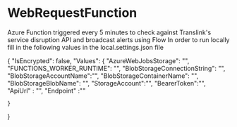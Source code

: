 # WebRequestFunction
Azure Function triggered every 5 minutes to check against Translink's service disruption API and broadcast alerts using Flow
In order to run locally fill in the following values in the local.settings.json file 

{
    "IsEncrypted": false,
    "Values": {
    "AzureWebJobsStorage": "",
    "FUNCTIONS_WORKER_RUNTIME": "",
    "BlobStorageConnectionString": "",
    "BlobStorageAccountName":"",
    "BlobStorageContainerName": "",
    "BlobStorageBlobName": "",
    "StorageAccount":"",
    "BearerToken":"",
    "ApiUrl" : "",
    "Endpoint" :"" 

    }
}
